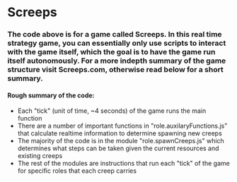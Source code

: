# Screeps

### The code above is for a game called Screeps. In this real time strategy game, you can essentially only use scripts to interact with the game itself, which the goal is to have the game run itself autonomously. For a more indepth summary of the game structure visit Screeps.com, otherwise read below for a short summary.

#### Rough summary of the code:
<ul>
  <li> Each "tick" (unit of time, ~4 seconds) of the game runs the main function
  <li> There are a number of important functions in "role.auxilaryFunctions.js" that calculate realtime information to determine spawning new creeps
  <li> The majority of the code is in the module "role.spawnCreeps.js" which determines what steps can be taken given the current resources and existing creeps 
  <li> The rest of the modules are instructions that run each "tick" of the game for specific roles that each creep carries
</ul>
